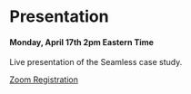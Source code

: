 # Presentation

#### Monday, April 17th 2pm Eastern Time

Live presentation of the Seamless case study.

[Zoom Registration](https://us02web.zoom.us/webinar/register/WN_V-UZuFLzRO2vfy3nzJ8zVQ#/registration)
